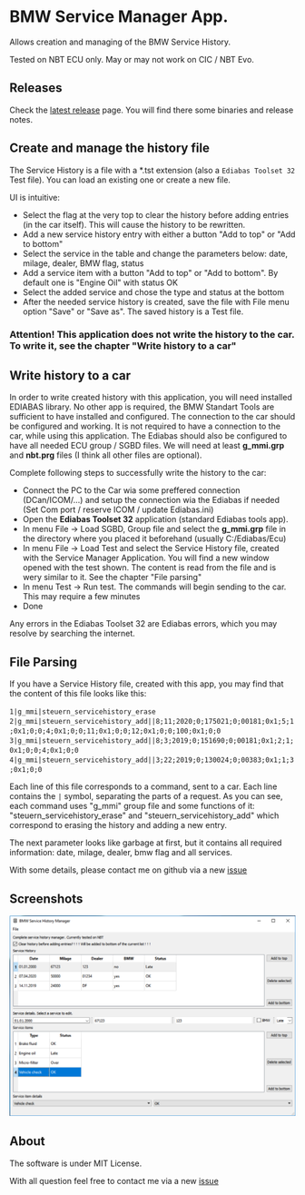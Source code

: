 # BMW Service Manager App. 
Allows creation and managing of the BMW Service History. 

Tested on NBT ECU only. May or may not work on CIC / NBT Evo.

## Releases

Check the [latest release](https://github.com/theDeniZ/ServiceManager/releases/latest) page. You will find there some binaries and release notes.

## Create and manage the history file

The Service History is a file with a *.tst extension (also a `Ediabas Toolset 32` Test file). You can load an existing one or create a new file.

UI is intuitive: 
- Select the flag at the very top to clear the history before adding entries (in the car itself). This will cause the history to be rewritten.
- Add a new service history entry with either a button "Add to top" or "Add to bottom"
- Select the service in the table and change the parameters below: date, milage, dealer, BMW flag, status
- Add a service item with a button "Add to top" or "Add to bottom". By default one is "Engine Oil" with status OK
- Select the added service and chose the type and status at the bottom
- After the needed service history is created, save the file with File menu option "Save" or "Save as". The saved history is a Test file.

### Attention! This application does not write the history to the car. To write it, see the chapter "Write history to a car"

## Write history to a car

In order to write created history with this application, you will need installed EDIABAS library. No other app is required, the BMW Standart Tools are sufficient to have installed and configured. The connection to the car should be configured and working. It is not required to have a connection to the car, while using this application.
The Ediabas should also be configured to have all needed ECU group / SGBD files. We will need at least **g_mmi.grp** and **nbt.prg** files (I think all other files are optional).

Complete following steps to successfully write the history to the car:
- Connect the PC to the Car wia some preffered connection (DCan/ICOM/…) and setup the connection wia the Ediabas if needed (Set Com port / reserve ICOM / update Ediabas.ini)
- Open the **Ediabas Toolset 32** application (standard Ediabas tools app).
- In menu File -> Load SGBD, Group file and select the **g_mmi.grp** file in the directory where you placed it beforehand (usually C:/Ediabas/Ecu)
- In menu File -> Load Test and select the Service History file, created with the Service Manager Application. You will find a new window opened with the test shown. The content is read from the file and is wery similar to it. See the chapter "File parsing"
- In menu Test -> Run test. The commands will begin sending to the car. This may require a few minutes
- Done

Any errors in the Ediabas Toolset 32 are Ediabas errors, which you may resolve by searching the internet. 
## File Parsing

If you have a Service History file, created with this app, you may find that the content of this file looks like this:

`1|g_mmi|steuern_servicehistory_erase
2|g_mmi|steuern_servicehistory_add||8;11;2020;0;175021;0;00181;0x1;5;1;0x1;0;0;4;0x1;0;0;11;0x1;0;0;12;0x1;0;0;100;0x1;0;0
3|g_mmi|steuern_servicehistory_add||8;3;2019;0;151690;0;00181;0x1;2;1;0x1;0;0;4;0x1;0;0
4|g_mmi|steuern_servicehistory_add||3;22;2019;0;130024;0;00383;0x1;1;3;0x1;0;0
`

Each line of this file corresponds to a command, sent to a car. Each line contains the `|` symbol, separating the parts of a request.
As you can see, each command uses "g_mmi" group file and some functions of it: "steuern_servicehistory_erase" and "steuern_servicehistory_add" which correspond to erasing the history and adding a new entry.

The next parameter looks like garbage at first, but it contains all required information: date, milage, dealer, bmw flag and all services.

With some details, please contact me on github via a new [issue](https://github.com/theDeniZ/ServiceManager/issues) 

## Screenshots

![](screen.png)

## About

The software is under MIT License. 

With all question feel free to contact me via a new [issue](https://github.com/theDeniZ/ServiceManager/issues) 
